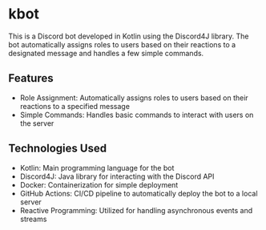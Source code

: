 # kbot

This is a Discord bot developed in Kotlin using the Discord4J library. The bot automatically assigns roles to users based on their reactions to a designated message and handles a few simple commands.

## Features

- Role Assignment: Automatically assigns roles to users based on their reactions to a specified message
- Simple Commands: Handles basic commands to interact with users on the server

## Technologies Used

- Kotlin: Main programming language for the bot
- Discord4J: Java library for interacting with the Discord API
- Docker: Containerization for simple deployment
- GitHub Actions: CI/CD pipeline to automatically deploy the bot to a local server
- Reactive Programming: Utilized for handling asynchronous events and streams

